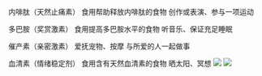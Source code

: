内啡肽（天然止痛素）
食用帮助释放内啡肽的食物
创作或表演、参与一项运动

多巴胺（奖赏激素）
食用提高多巴胺水平的食物
听音乐、保证充足睡眠

催产素（亲密激素）
爱抚宠物、按摩
与所爱的人一起做事

血清素（情绪稳定剂）
食用含有天然血清素的食物
晒太阳、冥想
![](https://tuku.8380660.xyz/GYKloSpaMAAslVd.ipg)
![](https://tuku.8380660.xyz/GYKloS4aAAACcT0.jpg)
